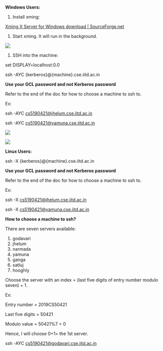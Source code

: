 **Windows Users:**

1. Install xming:

[Xming X Server for Windows download | SourceForge.net](https://sourceforge.net/projects/xming/)

1. Start xming. It will run in the background.

![](RackMultipart20221012-1-vfr2f2_html_5aa4ae62e8d7fac9.png)

1. SSH into the machine:

set DISPLAY=localhost:0.0

ssh -AYC {kerberos}@{machine}.cse.iitd.ac.in

**Use your GCL password and not Kerberos password**

Refer to the end of the doc for how to choose a machine to ssh to.

Ex:

ssh -AYC cs5190421@jhelum.cse.iitd.ac.in

ssh -AYC cs5190421@yamuna.cse.iitd.ac.in

![](RackMultipart20221012-1-vfr2f2_html_48bd730049fd98a1.png)

![](RackMultipart20221012-1-vfr2f2_html_84f874154a81132d.png)

**Linux Users:**

ssh -X {kerberos}@{machine}.cse.iitd.ac.in

**Use your GCL password and not Kerberos password**

Refer to the end of the doc for how to choose a machine to ssh to.

Ex:

ssh -X cs5190421@jhelum.cse.iitd.ac.in

ssh -X cs5190421@yamuna.cse.iitd.ac.in

**How to choose a machine to ssh?**

There are seven servers available:

1. godavari
2. jhelum
3. narmada
4. yamuna
5. ganga
6. satluj
7. hooghly

Choose the server with an index = (last five digits of entry number modulo seven) + 1.

Ex:

Entry number = 2019CS50421

Last five digits = 50421

Modulo value = 50421%7 = 0

Hence, I will choose 0+1= the 1st server.

ssh -AYC cs5190421@godavari.cse.iitd.ac.in
